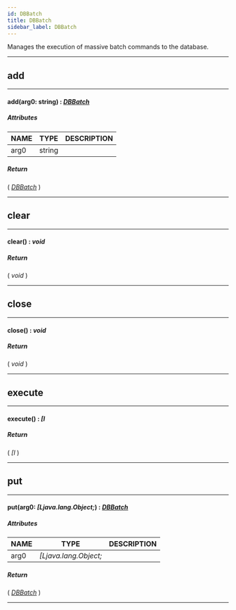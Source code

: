 ```yaml
---
id: DBBatch
title: DBBatch
sidebar_label: DBBatch
---
```


Manages the execution of massive batch commands to the database.

---

## add

---

#### add(arg0: string) : _[DBBatch](../../objects/DBBatch)_
##### Attributes

| NAME | TYPE | DESCRIPTION |
|---|---|---|
| arg0 | string |   |

##### Return

( _[DBBatch](../../objects/DBBatch)_ )


---

## clear

---

#### clear() : _void_
##### Return

( _void_ )


---

## close

---

#### close() : _void_
##### Return

( _void_ )


---

## execute

---

#### execute() : _[I_
##### Return

( _[I_ )


---

## put

---

#### put(arg0: _[Ljava.lang.Object;_) : _[DBBatch](../../objects/DBBatch)_
##### Attributes

| NAME | TYPE | DESCRIPTION |
|---|---|---|
| arg0 | _[Ljava.lang.Object;_ |   |

##### Return

( _[DBBatch](../../objects/DBBatch)_ )


---

